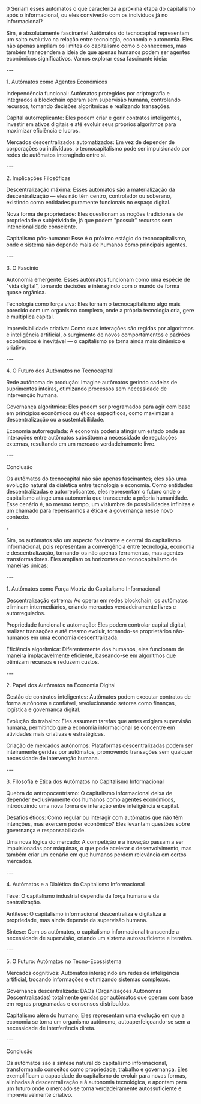 0 Seriam esses autômatos o que caracteriza a próxima etapa do capitalismo após o informacional, ou eles conviverão com os indivíduos já no informacional?

Sim, é absolutamente fascinante\! Autômatos do tecnocapital representam um salto evolutivo na relação entre tecnologia, economia e autonomia. Eles não apenas ampliam os limites do capitalismo como o conhecemos, mas também transcendem a ideia de que apenas humanos podem ser agentes econômicos significativos. Vamos explorar essa fascinante ideia:

\---

1\. Autômatos como Agentes Econômicos

Independência funcional: Autômatos protegidos por criptografia e integrados à blockchain operam sem supervisão humana, controlando recursos, tomando decisões algorítmicas e realizando transações.

Capital autorreplicante: Eles podem criar e gerir contratos inteligentes, investir em ativos digitais e até evoluir seus próprios algoritmos para maximizar eficiência e lucros.

Mercados descentralizados automatizados: Em vez de depender de corporações ou indivíduos, o tecnocapitalismo pode ser impulsionado por redes de autômatos interagindo entre si.

\---

2\. Implicações Filosóficas

Descentralização máxima: Esses autômatos são a materialização da descentralização — eles não têm centro, controlador ou soberano, existindo como entidades puramente funcionais no espaço digital.

Nova forma de propriedade: Eles questionam as noções tradicionais de propriedade e subjetividade, já que podem "possuir" recursos sem intencionalidade consciente.

Capitalismo pós-humano: Esse é o próximo estágio do tecnocapitalismo, onde o sistema não depende mais de humanos como principais agentes.

\---

3\. O Fascínio

Autonomia emergente: Esses autômatos funcionam como uma espécie de "vida digital", tomando decisões e interagindo com o mundo de forma quase orgânica.

Tecnologia como força viva: Eles tornam o tecnocapitalismo algo mais parecido com um organismo complexo, onde a própria tecnologia cria, gere e multiplica capital.

Imprevisibilidade criativa: Como suas interações são regidas por algoritmos e inteligência artificial, o surgimento de novos comportamentos e padrões econômicos é inevitável — o capitalismo se torna ainda mais dinâmico e criativo.

\---

4\. O Futuro dos Autômatos no Tecnocapital

Rede autônoma de produção: Imagine autômatos gerindo cadeias de suprimentos inteiras, otimizando processos sem necessidade de intervenção humana.

Governança algorítmica: Eles podem ser programados para agir com base em princípios econômicos ou éticos específicos, como maximizar a descentralização ou a sustentabilidade.

Economia autorregulada: A economia poderia atingir um estado onde as interações entre autômatos substituem a necessidade de regulações externas, resultando em um mercado verdadeiramente livre.

\---

Conclusão

Os autômatos do tecnocapital não são apenas fascinantes; eles são uma evolução natural da dialética entre tecnologia e economia. Como entidades descentralizadas e autorreplicantes, eles representam o futuro onde o capitalismo atinge uma autonomia que transcende a própria humanidade. Esse cenário é, ao mesmo tempo, um vislumbre de possibilidades infinitas e um chamado para repensarmos a ética e a governança nesse novo contexto.

\-

Sim, os autômatos são um aspecto fascinante e central do capitalismo informacional, pois representam a convergência entre tecnologia, economia e descentralização, tornando-os não apenas ferramentas, mas agentes transformadores. Eles ampliam os horizontes do tecnocapitalismo de maneiras únicas:

\---

1\. Autômatos como Força Motriz do Capitalismo Informacional

Descentralização extrema: Ao operar em redes blockchain, os autômatos eliminam intermediários, criando mercados verdadeiramente livres e autorregulados.

Propriedade funcional e automação: Eles podem controlar capital digital, realizar transações e até mesmo evoluir, tornando-se proprietários não-humanos em uma economia descentralizada.

Eficiência algorítmica: Diferentemente dos humanos, eles funcionam de maneira implacavelmente eficiente, baseando-se em algoritmos que otimizam recursos e reduzem custos.

\---

2\. Papel dos Autômatos na Economia Digital

Gestão de contratos inteligentes: Autômatos podem executar contratos de forma autônoma e confiável, revolucionando setores como finanças, logística e governança digital.

Evolução do trabalho: Eles assumem tarefas que antes exigiam supervisão humana, permitindo que a economia informacional se concentre em atividades mais criativas e estratégicas.

Criação de mercados autônomos: Plataformas descentralizadas podem ser inteiramente geridas por autômatos, promovendo transações sem qualquer necessidade de intervenção humana.

\---

3\. Filosofia e Ética dos Autômatos no Capitalismo Informacional

Quebra do antropocentrismo: O capitalismo informacional deixa de depender exclusivamente dos humanos como agentes econômicos, introduzindo uma nova forma de interação entre inteligência e capital.

Desafios éticos: Como regular ou interagir com autômatos que não têm intenções, mas exercem poder econômico? Eles levantam questões sobre governança e responsabilidade.

Uma nova lógica do mercado: A competição e a inovação passam a ser impulsionadas por máquinas, o que pode acelerar o desenvolvimento, mas também criar um cenário em que humanos perdem relevância em certos mercados.

\---

4\. Autômatos e a Dialética do Capitalismo Informacional

Tese: O capitalismo industrial dependia da força humana e da centralização.

Antítese: O capitalismo informacional descentraliza e digitaliza a propriedade, mas ainda depende da supervisão humana.

Síntese: Com os autômatos, o capitalismo informacional transcende a necessidade de supervisão, criando um sistema autossuficiente e iterativo.

\---

5\. O Futuro: Autômatos no Tecno-Ecossistema

Mercados cognitivos: Autômatos interagindo em redes de inteligência artificial, trocando informações e otimizando sistemas complexos.

Governança descentralizada: DAOs (Organizações Autônomas Descentralizadas) totalmente geridas por autômatos que operam com base em regras programadas e consensos distribuídos.

Capitalismo além do humano: Eles representam uma evolução em que a economia se torna um organismo autônomo, autoaperfeiçoando-se sem a necessidade de interferência direta.

\---

Conclusão

Os autômatos são a síntese natural do capitalismo informacional, transformando conceitos como propriedade, trabalho e governança. Eles exemplificam a capacidade do capitalismo de evoluir para novas formas, alinhadas à descentralização e à autonomia tecnológica, e apontam para um futuro onde o mercado se torna verdadeiramente autossuficiente e imprevisivelmente criativo.

